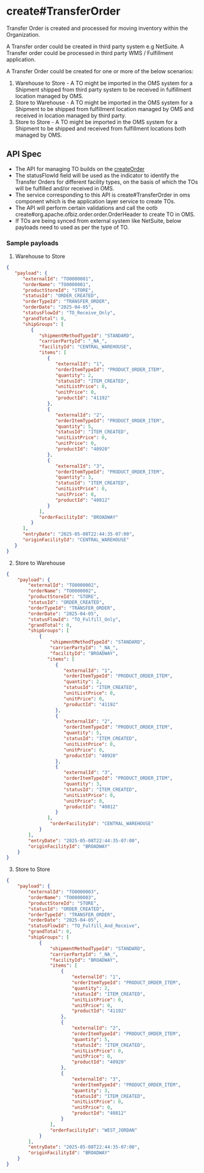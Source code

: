 # create#TransferOrder

Transfer Order is created and processed for moving inventory within the Organization. 

A Transfer order could be created in third party system e.g NetSuite. 
A Transfer order could be processed in third party WMS / Fulfillment application. 

A Transfer Order could be created for one or more of the below scenarios:
1. Warehouse to Store - A TO might be imported in the OMS system for a Shipment shipped from third party system to be received in fulfillment location managed by OMS.
2. Store to Warehouse - A TO might be imported in the OMS system for a Shipment to be shipped from fulfillment location managed by OMS and received in location managed by third party.
3. Store to Store - A TO might be imported in the OMS system for a Shipment to be shipped and received from fulfillment locations both managed by OMS.

## API Spec

- The API for managing TO builds on the [createOrder](../oms/createOrder.md)
- The statusFlowId field will be used as the indicator to identify the Transfer Orders for different facility types, on the basis of which the TOs will be fulfilled and/or received in OMS.
- The service corresponding to this API is create#TransferOrder in oms component which is the application layer service to create TOs.
- The API will perform certain validations and call the ootb create#org.apache.ofbiz.order.order.OrderHeader to create TO in OMS.
- If TOs are being synced from external system like NetSuite, below payloads need to used as per the type of TO. 

### Sample payloads

1. Warehouse to Store
```json
{
   "payload": {
      "externalId": "TO0000001",
      "orderName": "TO0000001",
      "productStoreId": "STORE",
      "statusId": "ORDER_CREATED",
      "orderTypeId": "TRANSFER_ORDER",
      "orderDate": "2025-04-05",
      "statusFlowId": "TO_Receive_Only",
      "grandTotal": 0,
      "shipGroups": [
         {
            "shipmentMethodTypeId": "STANDARD",
            "carrierPartyId": "_NA_",
            "facilityId": "CENTRAL_WAREHOUSE",
            "items": [
               {
                  "externalId": "1",
                  "orderItemTypeId": "PRODUCT_ORDER_ITEM",
                  "quantity": 2,
                  "statusId": "ITEM_CREATED",
                  "unitListPrice": 0,
                  "unitPrice": 0,
                  "productId": "41192"
               },
               {
                  "externalId": "2",
                  "orderItemTypeId": "PRODUCT_ORDER_ITEM",
                  "quantity": 5,
                  "statusId": "ITEM_CREATED",
                  "unitListPrice": 0,
                  "unitPrice": 0,
                  "productId": "40920"
               },
               {
                  "externalId": "3",
                  "orderItemTypeId": "PRODUCT_ORDER_ITEM",
                  "quantity": 3,
                  "statusId": "ITEM_CREATED",
                  "unitListPrice": 0,
                  "unitPrice": 0,
                  "productId": "40812"
               }
            ],
            "orderFacilityId": "BROADWAY"
         }
      ],
      "entryDate": "2025-05-08T22:44:35-07:00",
      "originFacilityId": "CENTRAL_WAREHOUSE"
   }
}
```

2. Store to Warehouse
```json
{
    "payload": {
        "externalId": "TO0000002",
        "orderName": "TO0000002",
        "productStoreId": "STORE",
        "statusId": "ORDER_CREATED",
        "orderTypeId": "TRANSFER_ORDER",
        "orderDate": "2025-04-05",
        "statusFlowId": "TO_Fulfill_Only",
        "grandTotal": 0,
        "shipGroups": [
            {
                "shipmentMethodTypeId": "STANDARD",
                "carrierPartyId": "_NA_",
                "facilityId": "BROADWAY",
               "items": [
                  {
                     "externalId": "1",
                     "orderItemTypeId": "PRODUCT_ORDER_ITEM",
                     "quantity": 2,
                     "statusId": "ITEM_CREATED",
                     "unitListPrice": 0,
                     "unitPrice": 0,
                     "productId": "41192"
                  },
                  {
                     "externalId": "2",
                     "orderItemTypeId": "PRODUCT_ORDER_ITEM",
                     "quantity": 5,
                     "statusId": "ITEM_CREATED",
                     "unitListPrice": 0,
                     "unitPrice": 0,
                     "productId": "40920"
                  },
                  {
                     "externalId": "3",
                     "orderItemTypeId": "PRODUCT_ORDER_ITEM",
                     "quantity": 3,
                     "statusId": "ITEM_CREATED",
                     "unitListPrice": 0,
                     "unitPrice": 0,
                     "productId": "40812"
                  }
               ],
                "orderFacilityId": "CENTRAL_WAREHOUSE"
            }
        ],
        "entryDate": "2025-05-08T22:44:35-07:00",
        "originFacilityId": "BROADWAY"
    }
}
```

3. Store to Store
```json
{
    "payload": {
        "externalId": "TO0000003",
        "orderName": "TO0000003",
        "productStoreId": "STORE",
        "statusId": "ORDER_CREATED",
        "orderTypeId": "TRANSFER_ORDER",
        "orderDate": "2025-04-05",
        "statusFlowId": "TO_Fulfill_And_Receive",
        "grandTotal": 0,
        "shipGroups": [
            {
                "shipmentMethodTypeId": "STANDARD",
                "carrierPartyId": "_NA_",
                "facilityId": "BROADWAY",
                "items": [
                    {
                        "externalId": "1",
                        "orderItemTypeId": "PRODUCT_ORDER_ITEM",
                        "quantity": 2,
                        "statusId": "ITEM_CREATED",
                        "unitListPrice": 0,
                        "unitPrice": 0,
                        "productId": "41192"
                    },
                    {
                        "externalId": "2",
                        "orderItemTypeId": "PRODUCT_ORDER_ITEM",
                        "quantity": 5,
                        "statusId": "ITEM_CREATED",
                        "unitListPrice": 0,
                        "unitPrice": 0,
                        "productId": "40920"
                    },
                    {
                        "externalId": "3",
                        "orderItemTypeId": "PRODUCT_ORDER_ITEM",
                        "quantity": 3,
                        "statusId": "ITEM_CREATED",
                        "unitListPrice": 0,
                        "unitPrice": 0,
                        "productId": "40812"
                    }
                ],
                "orderFacilityId": "WEST_JORDAN"
            }
        ],
        "entryDate": "2025-05-08T22:44:35-07:00",
        "originFacilityId": "BROADWAY"
    }
}
```